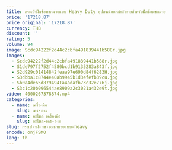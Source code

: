```yaml
---
title: กระเป๋าฝึกซ้อมชกมวยแบบ Heavy Duty อุปกรณ์ออกกําลังกายสําหรับฝึกซ้อมชกมวย
price: '17218.87'
price_original: '17218.87'
currency: THB
discount: ''
rating: 5
volume: 94
image: Scdc94222f2d44c2cbfa491839441b588r.jpg
images:
  - Scdc94222f2d44c2cbfa491839441b588r.jpg
  - S1de797f2752f4580bcd1b9135283a843f.jpg
  - S2d929c01414842feaa97e690d84f6283H.jpg
  - S3dbba1c8744e40ab9945b1d3efefb39cu.jpg
  - Sb0a4de65d8794941a4adafb73c32e776j.jpg
  - S3c1c20b096544ae8909a2c3021a432e9t.jpg
video: 4000267378874.mp4
categories:
  - name: เครื่องมือ
    slug: เคร-องม
  - name: อะไหล่ เครื่องมือ
    slug: อะไหล-เคร-องม
slug: กระเป-าฝ-กซ-อมชกมวยแบบ-heavy
encode: onjFSM0
lang: th
---
```

  